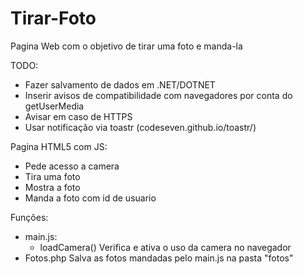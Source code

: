 # Tirar-Foto
Pagina Web com o objetivo de tirar uma foto e manda-la

TODO:
 - Fazer salvamento de dados em .NET/DOTNET
 - Inserir avisos de compatibilidade com navegadores por conta do getUserMedia
 - Avisar em caso de HTTPS
 - Usar notificação via toastr (codeseven.github.io/toastr/)


Pagina HTML5 com JS:
- Pede acesso a camera
- Tira uma foto
- Mostra a foto
- Manda a foto com id de usuario

Funções:
- main.js:
    - loadCamera()
    Verifica e ativa o uso da camera no navegador 
- Fotos.php
Salva as fotos mandadas pelo main.js na pasta "fotos"